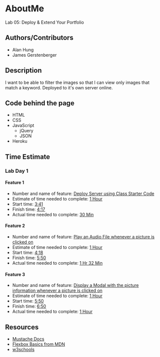 # AboutMe

Lab 05: Deploy & Extend Your Portfolio

## Authors/Contributors
  * Alan Hung
  * James Gerstenberger

## Description

I want to be able to filter the images so that I can view only images that match a keyword.  Deployed to it's own server online.

## Code behind the page
  * HTML
  * CSS
  * JavaScript
    * jQuery
    * JSON
  * Heroku

## Time Estimate
### Lab Day 1
#### Feature 1
  * Number and name of feature: <u>Deploy Server using Class Starter Code</u>
  * Estimate of time needed to complete: <u>1 Hour</u>
  * Start time: <u>3:41</u>
  * Finish time: <u>4:17</u>
  * Actual time needed to complete: <u>30 Min</u>

#### Feature 2
  * Number and name of feature: <u>Play an Audio File whenever a picture is clicked on</u>
  * Estimate of time needed to complete: <u>1 Hour</u>
  * Start time: <u>4:18</u>
  * Finish time: <u>5:50</u>
  * Actual time needed to complete: <u>1 Hr 32 Min</u>

#### Feature 3
  * Number and name of feature: <u>Display a Modal with the picture information whenever a picture is clicked on</u>
  * Estimate of time needed to complete: <u>1 Hour</u>
  * Start time: <u>5:50</u>
  * Finish time: <u>6:50</u>
  * Actual time needed to complete: <u>1 Hour</u>

## Resources
  * [Mustache Docs](https://github.com/janl/mustache.js)
  * [Flexbox Basics from MDN](https://developer.mozilla.org/en-US/docs/Web/CSS/CSS_Flexible_Box_Layout/Basic_Concepts_of_Flexbox)
  * [w3schools](https://www.w3schools.com/)